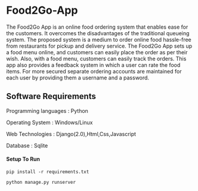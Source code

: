 # Food2Go-App
The Food2Go App is an online food ordering system that enables ease for the customers. It overcomes the disadvantages of the traditional queueing system. The proposed system is a medium to order online food hassle-free from restaurants for pickup and delivery service. The Food2Go App sets up a food menu online, and customers can easily place the order as per their wish. Also, with a food menu, customers can easily track the orders. This app also provides a feedback system in which a user can rate the food items. For more secured separate ordering accounts are maintained for each user by providing them a username and a password.

## Software Requirements
Programming languages : Python

Operating System      : Windows/Linux

Web Technologies      : Django(2.0),Html,Css,Javascript

Database              : Sqlite


#### Setup To Run
```
pip install -r requirements.txt
```
```
python manage.py runserver
```
